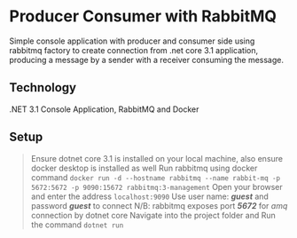 # Producer Consumer with RabbitMQ
Simple console application with producer and consumer side using rabbitmq factory to create connection from .net core 3.1 application, producing a message by a sender with a receiver consuming the message.
## Technology
.NET 3.1 Console Application, RabbitMQ and Docker

## Setup
> Ensure dotnet core 3.1 is installed on your local machine, also ensure docker desktop is installed as well
> Run rabbitmq using docker command `docker run -d --hostname rabbitmq --name rabbit-mq -p 5672:5672 -p 9090:15672 rabbitmq:3-management`
> Open your browser and enter the address `localhost:9090`
> Use user name: ***guest*** and password ***guest*** to connect
> N/B: rabbitmq exposes port ***5672*** for *amq* connection by dotnet core
> Navigate into the project folder and Run the command `dotnet run`